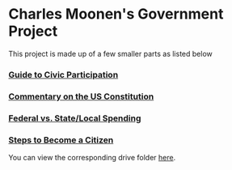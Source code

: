 # Charles Moonen's Government Project
This project is made up of a few smaller parts as listed below
### [Guide to Civic Participation](gcp)
### [Commentary on the US Constitution](https://docs.google.com/document/d/1P6skYCx3LyBvyIZfu-xCix9pMRhQS770QXtoKl9XYNI/edit?usp=sharing)
### [Federal vs. State/Local Spending](budgets.png)
### [Steps to Become a Citizen](naturalization)
You can view the corresponding drive folder [here](https://drive.google.com/drive/folders/1Urp5BP1GEwHRepHJjpU3LIPl-itlAezt?usp=sharing).
